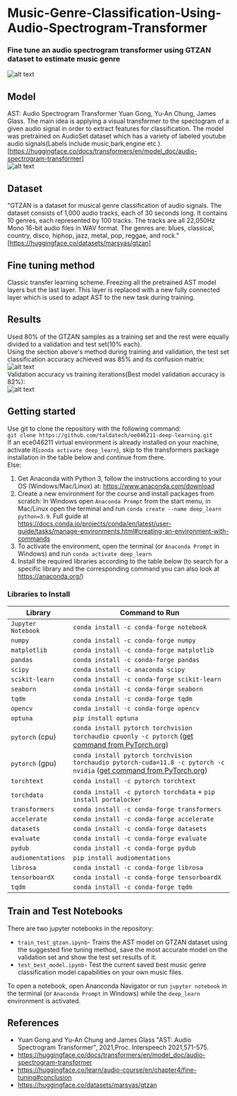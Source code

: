 # Music-Genre-Classification-Using-Audio-Spectrogram-Transformer
### Fine tune an audio spectrogram transformer using GTZAN dataset to estimate music genre
![alt text](https://github.com/sbajamy/Music-Genre-Classification-Using-Audio-Spectrogram-Transformer/blob/main/images/OpeningImage.jpg)  
## Model  
AST: Audio Spectrogram Transformer Yuan Gong, Yu-An Chung, James Glass. The main idea is applying a visual transformer to the spectogram of a given audio signal in order to extract features for classification. The model was pretrained on AudioSet dataset which has a variety of labeled youtube audio signals(Labels include music,bark,engine etc.). [https://huggingface.co/docs/transformers/en/model_doc/audio-spectrogram-transformer]  
![alt text](https://github.com/sbajamy/Music-Genre-Classification-Using-Audio-Spectrogram-Transformer/blob/main/images/AST.jpg)  
## Dataset
"GTZAN is a dataset for musical genre classification of audio signals. The dataset consists of 1,000 audio tracks, each of 30 seconds long. It contains 10 genres, each represented by 100 tracks. The tracks are all 22,050Hz Mono 16-bit audio files in WAV format. The genres are: blues, classical, country, disco, hiphop, jazz, metal, pop, reggae, and rock."[https://huggingface.co/datasets/marsyas/gtzan]
## Fine tuning method
Classic transfer learning scheme. Freezing all the pretrained AST model layers but the last layer. This layer is replaced with a new fully connected layer which is used to adapt AST to the new task during training.
## Results
Used 80% of the GTZAN samples as a training set and the rest were equally divided to a validation and test set(10% each).  
Using the section above's method during training and validation, the test set classification accuracy achieved was 85% and its confusion matrix:  
![alt text](https://github.com/sbajamy/Music-Genre-Classification-Using-Audio-Spectrogram-Transformer/blob/main/images/Test_confusion_matrix.jpg)   
Validation accuracy vs training iterations(Best model validation accuracy is 82%):  
![alt text](https://github.com/sbajamy/Music-Genre-Classification-Using-Audio-Spectrogram-Transformer/blob/main/images/Validation_vs_iterations.jpg)  
## Getting started
Use git to clone the repository with the following command:   
`git clone https://github.com/taldatech/ee046211-deep-learning.git`   
If an ece046211 virtual environment is already installed on your machine, activate it(`conda activate deep_learn`), skip to the transformers package installation in the table below and continue from there.    
Else:
1. Get Anaconda with Python 3, follow the instructions according to your OS (Windows/Mac/Linux) at: https://www.anaconda.com/download
2. Create a new environment for the course and install packages from scratch:
In Windows open `Anaconda Prompt` from the start menu, in Mac/Linux open the terminal and run `conda create --name deep_learn python=3.9`. Full guide at https://docs.conda.io/projects/conda/en/latest/user-guide/tasks/manage-environments.html#creating-an-environment-with-commands
4. To activate the environment, open the terminal (or `Anaconda Prompt` in Windows) and run `conda activate deep_learn`
5. Install the required libraries according to the table below (to search for a specific library and the corresponding command you can also look at https://anaconda.org/)

### Libraries to Install

|Library         | Command to Run |
|----------------|---------|
|`Jupyter Notebook`|  `conda install -c conda-forge notebook`|
|`numpy`|  `conda install -c conda-forge numpy`|
|`matplotlib`|  `conda install -c conda-forge matplotlib`|
|`pandas`|  `conda install -c conda-forge pandas`|
|`scipy`| `conda install -c anaconda scipy `|
|`scikit-learn`|  `conda install -c conda-forge scikit-learn`|
|`seaborn`|  `conda install -c conda-forge seaborn`|
|`tqdm`| `conda install -c conda-forge tqdm`|
|`opencv`| `conda install -c conda-forge opencv`|
|`optuna`| `pip install optuna`|
|`pytorch` (cpu)| `conda install pytorch torchvision torchaudio cpuonly -c pytorch` (<a href="https://pytorch.org/get-started/locally/">get command from PyTorch.org</a>)|
|`pytorch` (gpu)| `conda install pytorch torchvision torchaudio pytorch-cuda=11.8 -c pytorch -c nvidia` (<a href="https://pytorch.org/get-started/locally/">get command from PyTorch.org</a>)|
|`torchtext`| `conda install -c pytorch torchtext`|
|`torchdata`| `conda install -c pytorch torchdata` + `pip install portalocker`|
|`transformers`|`conda install -c conda-forge transformers`|
|`accelerate`|`conda install -c conda-forge accelerate`|
|`datasets`|`conda install -c conda-forge datasets`|
|`evaluate`|`conda install -c conda-forge evaluate`|
|`pydub`|`conda install -c conda-forge pydub`|
|`audiomentations`|`pip install audiomentations`|
|`librosa`|`conda install -c conda-forge librosa`|
|`tensorboardX`|`conda install -c conda-forge tensorboardX`|
|`tqdm`|`conda install -c conda-forge tqdm`|
## Train and Test Notebooks
There are two jupyter notebooks in the repository:  
* `train_test_gtzan.ipynb`- Trains the AST model on GTZAN dataset using the suggested fine tuning method, save the most accurate model on the validation set and show the test set results of it.
* `test_best_model.ipynb`- Test the current saved best music genre classification model capabilities on your own music files.  

To open a notebook, open Ananconda Navigator or run `jupyter notebook` in the terminal (or `Anaconda Prompt` in Windows) while the `deep_learn` environment is activated.   
## References
* Yuan Gong and Yu-An Chung and James Glass "AST: Audio Spectrogram Transformer", 2021,Proc. Interspeech 2021,571-575.
* https://huggingface.co/docs/transformers/en/model_doc/audio-spectrogram-transformer
* https://huggingface.co/learn/audio-course/en/chapter4/fine-tuning#conclusion
* https://huggingface.co/datasets/marsyas/gtzan